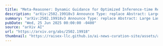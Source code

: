 ```yaml
---
title: "Meta-Reasoner: Dynamic Guidance for Optimized Inference-time Reasoning in Large Language Models"
description: "arXiv:2502.19918v3 Announce Type: replace Abstract: Large Language Models (LLMs) increasingly rely on prolonged reasoning chains to solve complex tasks. However, this trial-and-error approach often leads to high computational overhead and error propagation, where early mistakes can derail subsequent steps. To address these issues, we introduce Meta-Reasoner, a framework that dynamically optimizes inference-time reasoning by enabling LLMs to 'think about how to think.' Drawing inspiration from human meta-cognition and dual-process theory, Meta-Reasoner operates as a strategic advisor, decoupling high-level guidance from step-by-step generation. It employs contextual multi-armed bandits to iteratively evaluate reasoning progress and select optimal strategies (e.g., backtrack, clarify ambiguity, restart from scratch, or propose alternative approaches), and reallocates computational resources toward the most promising paths. Our evaluations on mathematical reasoning and puzzles highlight the potential of dynamic reasoning chains to overcome inherent challenges in the LLM reasoning process and also show promise in broader applications, offering a scalable and adaptable solution for reasoning-intensive tasks."
summary: "arXiv:2502.19918v3 Announce Type: replace Abstract: Large Language Models (LLMs) increasingly rely on prolonged reasoning chains to solve complex tasks. However, this trial-and-error approach often leads to high computational overhead and error propagation, where early mistakes can derail subsequent steps. To address these issues, we introduce Meta-Reasoner, a framework that dynamically optimizes inference-time reasoning by enabling LLMs to 'think about how to think.' Drawing inspiration from human meta-cognition and dual-process theory, Meta-Reasoner operates as a strategic advisor, decoupling high-level guidance from step-by-step generation. It employs contextual multi-armed bandits to iteratively evaluate reasoning progress and select optimal strategies (e.g., backtrack, clarify ambiguity, restart from scratch, or propose alternative approaches), and reallocates computational resources toward the most promising paths. Our evaluations on mathematical reasoning and puzzles highlight the potential of dynamic reasoning chains to overcome inherent challenges in the LLM reasoning process and also show promise in broader applications, offering a scalable and adaptable solution for reasoning-intensive tasks."
pubDate: "Wed, 25 Jun 2025 00:00:00 -0400"
source: "arXiv AI"
url: "https://arxiv.org/abs/2502.19918"
thumbnail: "https://raisex-llc.github.io/ai-news-curation-site/assets/arxiv.png"
---
```


